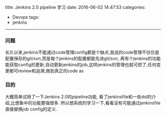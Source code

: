 title: Jenkins 2.0 pipeline 学习
date: 2016-06-02 14:47:53
categories:
 - Devops
tags: 
 - jenkins
---

### 问题
长久以来,jenkins不能通过code管理config都是个缺点,我说的code管理不仅仅是配置保存的git/svn,而是每个jenkins的配置都能先进git/svn,
再有个jenkins的功能能获取config的更新,自动更新jenkins的job,这样jenkins的管理也就可控了,任何变更都可review和追溯,做到真正的code as

### 目的
大概简单试用了一下Jenkins 2.0的pipeline功能, 看了jenkinsfile和一些dsl的介绍,比想象中的功能要强很多.
所以想系统的学习一下,看看没有可能通过jenkinsfile直接替换job config的定义.


